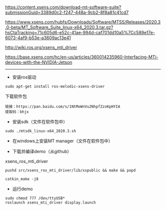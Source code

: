https://content.xsens.com/download-mt-software-suite?submissionGuid=3389d0c2-f247-448a-9cb2-8f8a81c41cd7


https://www.xsens.com/hubfs/Downloads/Software/MTSS/Releases/2020.3.0-beta/MT_Software_Suite_linux-x64_2020.3.tar.gz?hsCtaTracking=71c605d6-e52c-41ae-994d-caf701dd10a5%7Cc589e17e-6073-4af9-b53e-a3609ac13e41

http://wiki.ros.org/xsens_mti_driver


https://base.xsens.com/hc/en-us/articles/360014235960-Interfacing-MTi-devices-with-the-NVIDIA-Jetson


---

- 安装ros驱动
```
sudo apt-get install ros-melodic-xsens-driver
```

下载软件包
```
链接：https://pan.baidu.com/s/1NtMoWnVu2NhpfZzoKpHYIA 
提取码：bhjx 
```


- 安装sdk（文件在软件包中）
```
sudo ./mtsdk_linux-x64_2020.3.sh
```

- 在windows上安装MT manager（文件在软件包中）


- 下载并编译demo（从github）

xsens_ros_mti_driver
```
pushd src/xsens_ros_mti_driver/lib/xspublic && make && popd

catkin_make -j8
```

- 运行demo
```
sudo chmod 777 /dev/ttyUSB*
roslaunch xsens_mti_driver display.launch
```